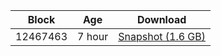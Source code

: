 |     Block   |     Age     |   Download  |
| ----------- | ----------- | ----------- |
|   12467463   |  7 hour | [Snapshot (1.6 GB)](https://s3.eu-central-1.amazonaws.com/w3coins.io/snapshots/akash-mainnet/akash_snapsot_latest.tar.lz4)  |

